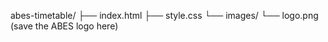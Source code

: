 abes-timetable/
 ├── index.html
 ├── style.css
 └── images/
       └── logo.png   (save the ABES logo here)

